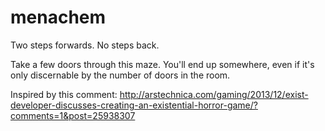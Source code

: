 menachem
========

Two steps forwards. No steps back.

Take a few doors through this maze. You'll end up somewhere, even if it's only discernable by the number of doors in the room.

Inspired by this comment: http://arstechnica.com/gaming/2013/12/exist-developer-discusses-creating-an-existential-horror-game/?comments=1&post=25938307
